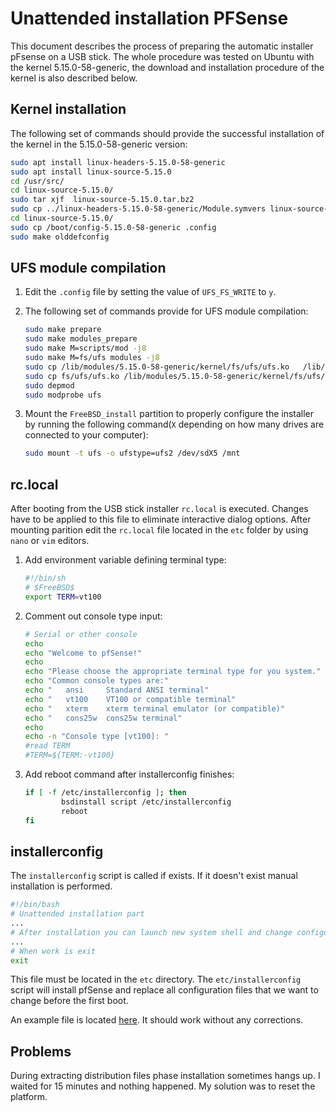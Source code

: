 Unattended installation PFSense
===============================

This document describes the process of preparing the automatic installer pFsense
on a USB stick. The whole procedure was tested on Ubuntu with the kernel
5.15.0-58-generic, the download and installation procedure of the kernel is also
described below.

Kernel installation
-------------------

The following set of commands should provide the successful installation of the
kernel in the 5.15.0-58-generic version:

```bash
sudo apt install linux-headers-5.15.0-58-generic
sudo apt install linux-source-5.15.0
cd /usr/src/
cd linux-source-5.15.0/
sudo tar xjf  linux-source-5.15.0.tar.bz2 
sudo cp ../linux-headers-5.15.0-58-generic/Module.symvers linux-source-5.15.0/
cd linux-source-5.15.0/
sudo cp /boot/config-5.15.0-58-generic .config
sudo make olddefconfig
```

UFS module compilation
-----------------------

1. Edit the `.config` file by setting the value of `UFS_FS_WRITE` to `y`.

1. The following set of commands provide for UFS module compilation:

   ```bash
   sudo make prepare
   sudo make modules_prepare
   sudo make M=scripts/mod -j8
   sudo make M=fs/ufs modules -j8
   sudo cp /lib/modules/5.15.0-58-generic/kernel/fs/ufs/ufs.ko   /lib/modules/5.15.0-58-generic/kernel/fs/ufs/ufs_backup.ko 
   sudo cp fs/ufs/ufs.ko /lib/modules/5.15.0-58-generic/kernel/fs/ufs/ufs.ko 
   sudo depmod
   sudo modprobe ufs
   ```

1. Mount the `FreeBSD_install` partition to properly configure the installer by
   running the following command(`X` depending on how many drives are connected
   to your computer):

   ```bash
   sudo mount -t ufs -o ufstype=ufs2 /dev/sdX5 /mnt
   ```

rc.local
--------

After booting from the USB stick installer `rc.local` is executed. Changes have
to be applied to this file to eliminate interactive dialog options. After
mounting parition edit the `rc.local` file located in the `etc` folder by using
`nano` or `vim` editors.

1. Add environment variable defining terminal type:

    ```bash
    #!/bin/sh
    # $FreeBSD$
    export TERM=vt100
    ```

1. Comment out console type input:

    ```bash
    # Serial or other console
    echo
    echo "Welcome to pfSense!"
    echo
    echo "Please choose the appropriate terminal type for you system."
    echo "Common console types are:"
    echo "   ansi     Standard ANSI terminal"
    echo "   vt100    VT100 or compatible terminal"
    echo "   xterm    xterm terminal emulator (or compatible)"
    echo "   cons25w  cons25w terminal"
    echo
    echo -n "Console type [vt100]: "
    #read TERM
    #TERM=${TERM:-vt100}
    ```

1. Add reboot command after installerconfig finishes:

    ```bash
    if [ -f /etc/installerconfig ]; then
            bsdinstall script /etc/installerconfig
            reboot
    fi
    ```

installerconfig
---------------

The `installerconfig` script is called if exists. If it doesn't exist manual
installation is performed.

```bash
#!/bin/bash
# Unattended installation part
...
# After installation you can launch new system shell and change configuration
...
# When work is exit
exit
```

This file must be located in the `etc` directory. The `etc/installerconfig`
script will install pfSense and replace all configuration files that we want to
change before the first boot.

An example file is located
[here](https://github.com/pcengines/apu2-documentation/blob/master/scripts/installerconfig).
It should work without any corrections.

Problems
--------

During extracting distribution files phase installation sometimes hangs up. I
waited for 15 minutes and nothing happened. My solution was to reset the
platform.
